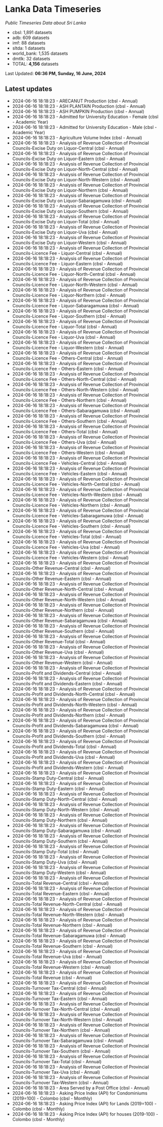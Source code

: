 # Lanka Data Timeseries
*Public Timeseries Data about Sri Lanka*

* cbsl: 1,891 datasets
* adb: 609 datasets
* imf: 88 datasets
* sltda: 1 datasets
* world_bank: 1,535 datasets
* dmtlk: 32 datasets
* TOTAL: **4,156** datasets

Last Updated: **06:36 PM, Sunday, 16 June, 2024**

## Latest updates

* 2024-06-16 18:18:23 - ARECANUT Production (cbsl - Annual)
* 2024-06-16 18:18:23 - ASH PLANTAIN Production (cbsl - Annual)
* 2024-06-16 18:18:23 - ASH PUMPKIN Production (cbsl - Annual)
* 2024-06-16 18:18:23 - Admitted for University Education - Female (cbsl - Academic Year)
* 2024-06-16 18:18:23 - Admitted for University Education - Male (cbsl - Academic Year)
* 2024-06-16 18:18:23 - Agriculture Volume Index (cbsl - Annual)
* 2024-06-16 18:18:23 - Analysis of Revenue Collection of Provincial Councils-Excise Duty on Liquor-Central (cbsl - Annual)
* 2024-06-16 18:18:23 - Analysis of Revenue Collection of Provincial Councils-Excise Duty on Liquor-Eastern (cbsl - Annual)
* 2024-06-16 18:18:23 - Analysis of Revenue Collection of Provincial Councils-Excise Duty on Liquor-North-Central (cbsl - Annual)
* 2024-06-16 18:18:23 - Analysis of Revenue Collection of Provincial Councils-Excise Duty on Liquor-North-Western (cbsl - Annual)
* 2024-06-16 18:18:23 - Analysis of Revenue Collection of Provincial Councils-Excise Duty on Liquor-Northern (cbsl - Annual)
* 2024-06-16 18:18:23 - Analysis of Revenue Collection of Provincial Councils-Excise Duty on Liquor-Sabaragamuwa (cbsl - Annual)
* 2024-06-16 18:18:23 - Analysis of Revenue Collection of Provincial Councils-Excise Duty on Liquor-Southern (cbsl - Annual)
* 2024-06-16 18:18:23 - Analysis of Revenue Collection of Provincial Councils-Excise Duty on Liquor-Total (cbsl - Annual)
* 2024-06-16 18:18:23 - Analysis of Revenue Collection of Provincial Councils-Excise Duty on Liquor-Uva (cbsl - Annual)
* 2024-06-16 18:18:23 - Analysis of Revenue Collection of Provincial Councils-Excise Duty on Liquor-Western (cbsl - Annual)
* 2024-06-16 18:18:23 - Analysis of Revenue Collection of Provincial Councils-Licence Fee - Liquor-Central (cbsl - Annual)
* 2024-06-16 18:18:23 - Analysis of Revenue Collection of Provincial Councils-Licence Fee - Liquor-Eastern (cbsl - Annual)
* 2024-06-16 18:18:23 - Analysis of Revenue Collection of Provincial Councils-Licence Fee - Liquor-North-Central (cbsl - Annual)
* 2024-06-16 18:18:23 - Analysis of Revenue Collection of Provincial Councils-Licence Fee - Liquor-North-Western (cbsl - Annual)
* 2024-06-16 18:18:23 - Analysis of Revenue Collection of Provincial Councils-Licence Fee - Liquor-Northern (cbsl - Annual)
* 2024-06-16 18:18:23 - Analysis of Revenue Collection of Provincial Councils-Licence Fee - Liquor-Sabaragamuwa (cbsl - Annual)
* 2024-06-16 18:18:23 - Analysis of Revenue Collection of Provincial Councils-Licence Fee - Liquor-Southern (cbsl - Annual)
* 2024-06-16 18:18:23 - Analysis of Revenue Collection of Provincial Councils-Licence Fee - Liquor-Total (cbsl - Annual)
* 2024-06-16 18:18:23 - Analysis of Revenue Collection of Provincial Councils-Licence Fee - Liquor-Uva (cbsl - Annual)
* 2024-06-16 18:18:23 - Analysis of Revenue Collection of Provincial Councils-Licence Fee - Liquor-Western (cbsl - Annual)
* 2024-06-16 18:18:23 - Analysis of Revenue Collection of Provincial Councils-Licence Fee - Others-Central (cbsl - Annual)
* 2024-06-16 18:18:23 - Analysis of Revenue Collection of Provincial Councils-Licence Fee - Others-Eastern (cbsl - Annual)
* 2024-06-16 18:18:23 - Analysis of Revenue Collection of Provincial Councils-Licence Fee - Others-North-Central (cbsl - Annual)
* 2024-06-16 18:18:23 - Analysis of Revenue Collection of Provincial Councils-Licence Fee - Others-North-Western (cbsl - Annual)
* 2024-06-16 18:18:23 - Analysis of Revenue Collection of Provincial Councils-Licence Fee - Others-Northern (cbsl - Annual)
* 2024-06-16 18:18:23 - Analysis of Revenue Collection of Provincial Councils-Licence Fee - Others-Sabaragamuwa (cbsl - Annual)
* 2024-06-16 18:18:23 - Analysis of Revenue Collection of Provincial Councils-Licence Fee - Others-Southern (cbsl - Annual)
* 2024-06-16 18:18:23 - Analysis of Revenue Collection of Provincial Councils-Licence Fee - Others-Total (cbsl - Annual)
* 2024-06-16 18:18:23 - Analysis of Revenue Collection of Provincial Councils-Licence Fee - Others-Uva (cbsl - Annual)
* 2024-06-16 18:18:23 - Analysis of Revenue Collection of Provincial Councils-Licence Fee - Others-Western (cbsl - Annual)
* 2024-06-16 18:18:23 - Analysis of Revenue Collection of Provincial Councils-Licence Fee - Vehicles-Central (cbsl - Annual)
* 2024-06-16 18:18:23 - Analysis of Revenue Collection of Provincial Councils-Licence Fee - Vehicles-Eastern (cbsl - Annual)
* 2024-06-16 18:18:23 - Analysis of Revenue Collection of Provincial Councils-Licence Fee - Vehicles-North-Central (cbsl - Annual)
* 2024-06-16 18:18:23 - Analysis of Revenue Collection of Provincial Councils-Licence Fee - Vehicles-North-Western (cbsl - Annual)
* 2024-06-16 18:18:23 - Analysis of Revenue Collection of Provincial Councils-Licence Fee - Vehicles-Northern (cbsl - Annual)
* 2024-06-16 18:18:23 - Analysis of Revenue Collection of Provincial Councils-Licence Fee - Vehicles-Sabaragamuwa (cbsl - Annual)
* 2024-06-16 18:18:23 - Analysis of Revenue Collection of Provincial Councils-Licence Fee - Vehicles-Southern (cbsl - Annual)
* 2024-06-16 18:18:23 - Analysis of Revenue Collection of Provincial Councils-Licence Fee - Vehicles-Total (cbsl - Annual)
* 2024-06-16 18:18:23 - Analysis of Revenue Collection of Provincial Councils-Licence Fee - Vehicles-Uva (cbsl - Annual)
* 2024-06-16 18:18:23 - Analysis of Revenue Collection of Provincial Councils-Licence Fee - Vehicles-Western (cbsl - Annual)
* 2024-06-16 18:18:23 - Analysis of Revenue Collection of Provincial Councils-Other Revenue-Central (cbsl - Annual)
* 2024-06-16 18:18:23 - Analysis of Revenue Collection of Provincial Councils-Other Revenue-Eastern (cbsl - Annual)
* 2024-06-16 18:18:23 - Analysis of Revenue Collection of Provincial Councils-Other Revenue-North-Central (cbsl - Annual)
* 2024-06-16 18:18:23 - Analysis of Revenue Collection of Provincial Councils-Other Revenue-North-Western (cbsl - Annual)
* 2024-06-16 18:18:23 - Analysis of Revenue Collection of Provincial Councils-Other Revenue-Northern (cbsl - Annual)
* 2024-06-16 18:18:23 - Analysis of Revenue Collection of Provincial Councils-Other Revenue-Sabaragamuwa (cbsl - Annual)
* 2024-06-16 18:18:23 - Analysis of Revenue Collection of Provincial Councils-Other Revenue-Southern (cbsl - Annual)
* 2024-06-16 18:18:23 - Analysis of Revenue Collection of Provincial Councils-Other Revenue-Total (cbsl - Annual)
* 2024-06-16 18:18:23 - Analysis of Revenue Collection of Provincial Councils-Other Revenue-Uva (cbsl - Annual)
* 2024-06-16 18:18:23 - Analysis of Revenue Collection of Provincial Councils-Other Revenue-Western (cbsl - Annual)
* 2024-06-16 18:18:23 - Analysis of Revenue Collection of Provincial Councils-Profit and Dividends-Central (cbsl - Annual)
* 2024-06-16 18:18:23 - Analysis of Revenue Collection of Provincial Councils-Profit and Dividends-Eastern (cbsl - Annual)
* 2024-06-16 18:18:23 - Analysis of Revenue Collection of Provincial Councils-Profit and Dividends-North-Central (cbsl - Annual)
* 2024-06-16 18:18:23 - Analysis of Revenue Collection of Provincial Councils-Profit and Dividends-North-Western (cbsl - Annual)
* 2024-06-16 18:18:23 - Analysis of Revenue Collection of Provincial Councils-Profit and Dividends-Northern (cbsl - Annual)
* 2024-06-16 18:18:23 - Analysis of Revenue Collection of Provincial Councils-Profit and Dividends-Sabaragamuwa (cbsl - Annual)
* 2024-06-16 18:18:23 - Analysis of Revenue Collection of Provincial Councils-Profit and Dividends-Southern (cbsl - Annual)
* 2024-06-16 18:18:23 - Analysis of Revenue Collection of Provincial Councils-Profit and Dividends-Total (cbsl - Annual)
* 2024-06-16 18:18:23 - Analysis of Revenue Collection of Provincial Councils-Profit and Dividends-Uva (cbsl - Annual)
* 2024-06-16 18:18:23 - Analysis of Revenue Collection of Provincial Councils-Profit and Dividends-Western (cbsl - Annual)
* 2024-06-16 18:18:23 - Analysis of Revenue Collection of Provincial Councils-Stamp Duty-Central (cbsl - Annual)
* 2024-06-16 18:18:23 - Analysis of Revenue Collection of Provincial Councils-Stamp Duty-Eastern (cbsl - Annual)
* 2024-06-16 18:18:23 - Analysis of Revenue Collection of Provincial Councils-Stamp Duty-North-Central (cbsl - Annual)
* 2024-06-16 18:18:23 - Analysis of Revenue Collection of Provincial Councils-Stamp Duty-North-Western (cbsl - Annual)
* 2024-06-16 18:18:23 - Analysis of Revenue Collection of Provincial Councils-Stamp Duty-Northern (cbsl - Annual)
* 2024-06-16 18:18:23 - Analysis of Revenue Collection of Provincial Councils-Stamp Duty-Sabaragamuwa (cbsl - Annual)
* 2024-06-16 18:18:23 - Analysis of Revenue Collection of Provincial Councils-Stamp Duty-Southern (cbsl - Annual)
* 2024-06-16 18:18:23 - Analysis of Revenue Collection of Provincial Councils-Stamp Duty-Total (cbsl - Annual)
* 2024-06-16 18:18:23 - Analysis of Revenue Collection of Provincial Councils-Stamp Duty-Uva (cbsl - Annual)
* 2024-06-16 18:18:23 - Analysis of Revenue Collection of Provincial Councils-Stamp Duty-Western (cbsl - Annual)
* 2024-06-16 18:18:23 - Analysis of Revenue Collection of Provincial Councils-Total Revenue-Central (cbsl - Annual)
* 2024-06-16 18:18:23 - Analysis of Revenue Collection of Provincial Councils-Total Revenue-Eastern (cbsl - Annual)
* 2024-06-16 18:18:23 - Analysis of Revenue Collection of Provincial Councils-Total Revenue-North-Central (cbsl - Annual)
* 2024-06-16 18:18:23 - Analysis of Revenue Collection of Provincial Councils-Total Revenue-North-Western (cbsl - Annual)
* 2024-06-16 18:18:23 - Analysis of Revenue Collection of Provincial Councils-Total Revenue-Northern (cbsl - Annual)
* 2024-06-16 18:18:23 - Analysis of Revenue Collection of Provincial Councils-Total Revenue-Sabaragamuwa (cbsl - Annual)
* 2024-06-16 18:18:23 - Analysis of Revenue Collection of Provincial Councils-Total Revenue-Southern (cbsl - Annual)
* 2024-06-16 18:18:23 - Analysis of Revenue Collection of Provincial Councils-Total Revenue-Uva (cbsl - Annual)
* 2024-06-16 18:18:23 - Analysis of Revenue Collection of Provincial Councils-Total Revenue-Western (cbsl - Annual)
* 2024-06-16 18:18:23 - Analysis of Revenue Collection of Provincial Councils-Total Revenue (cbsl - Annual)
* 2024-06-16 18:18:23 - Analysis of Revenue Collection of Provincial Councils-Turnover Tax-Central (cbsl - Annual)
* 2024-06-16 18:18:23 - Analysis of Revenue Collection of Provincial Councils-Turnover Tax-Eastern (cbsl - Annual)
* 2024-06-16 18:18:23 - Analysis of Revenue Collection of Provincial Councils-Turnover Tax-North-Central (cbsl - Annual)
* 2024-06-16 18:18:23 - Analysis of Revenue Collection of Provincial Councils-Turnover Tax-North-Western (cbsl - Annual)
* 2024-06-16 18:18:23 - Analysis of Revenue Collection of Provincial Councils-Turnover Tax-Northern (cbsl - Annual)
* 2024-06-16 18:18:23 - Analysis of Revenue Collection of Provincial Councils-Turnover Tax-Sabaragamuwa (cbsl - Annual)
* 2024-06-16 18:18:23 - Analysis of Revenue Collection of Provincial Councils-Turnover Tax-Southern (cbsl - Annual)
* 2024-06-16 18:18:23 - Analysis of Revenue Collection of Provincial Councils-Turnover Tax-Total (cbsl - Annual)
* 2024-06-16 18:18:23 - Analysis of Revenue Collection of Provincial Councils-Turnover Tax-Uva (cbsl - Annual)
* 2024-06-16 18:18:23 - Analysis of Revenue Collection of Provincial Councils-Turnover Tax-Western (cbsl - Annual)
* 2024-06-16 18:18:23 - Area Served by a Post Office (cbsl - Annual)
* 2024-06-16 18:18:23 - Asking Price Index (API) for Condominiums (2019=100) - Colombo (cbsl - Monthly)
* 2024-06-16 18:18:23 - Asking Price Index (API) for Lands (2019=100) - Colombo (cbsl - Monthly)
* 2024-06-16 18:18:23 - Asking Price Index (API) for houses (2019-100) - Colombo (cbsl - Monthly)